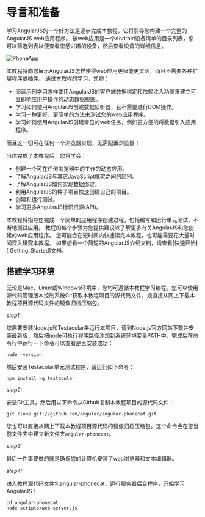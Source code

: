 # 导言和准备


学习AngularJS的一个好方法是逐步完成本教程，它将引导您构建一个完整的AngularJS web应用程序。 该web应用是一个Android设备清单的目录列表，您可以筛选列表以便查看您感兴趣的设备，然后查看设备的详细信息。

![PhoneApp](http://docs.angularjs.org/img/tutorial/catalog_screen.png)

本教程将向您展示AngularJS怎样使得web应用更智能更灵活，而且不需要各种扩展程序或插件。 通过本教程的学习，您将：

* 阅读示例学习怎样使用AngularJS的客户端数据绑定和依赖注入功能来建立可立即响应用户操作的动态数据视图。
* 学习如何使用AngularJS创建数据侦听器，且不需要进行DOM操作。
* 学习一种更好、更简单的方法来测试您的web应用程序。
* 学习如何使用AngularJS创建常见的web任务，例如更方便的将数据引入应用程序。

而且这一切可在任何一个浏览器实现，无需配置浏览器！

当你完成了本教程后，您将学会：

* 创建一个可在任何浏览器中的工作的动态应用。
* 了解AngularJS与其它JavaScript框架之间的区别。
* 了解AngularJS如何实现数据绑定。
* 利用AngularJS的种子项目快速创建自己的项目。
* 创建和运行测试。
* 学习更多AngularJS标识资源(API)。

本教程将指导您完成一个简单的应用程序创建过程，包括编写和运行单元测试、不断地测试应用。 教程的每个步骤为您提供建议以了解更多有关AngularJS和您创建的web应用程序。 您可能会在短时间内快速读完本教程，也可能需要花大量时间深入研究本教程。 如果想看一个简短的AngularJS介绍文档，请查看[快速开始][ Getting_Started]文档。

## 搭建学习环境

无论是Mac、Linux或Windows环境中，您均可遵循本教程学习编程。您可以使用源代码管理版本控制系统Git获取本教程项目的源代码文件，或直接从网上下载本教程项目源代码文件的镜像归档压缩包。

*step1:*

您需要安装Node.js和Testacular来运行本项目，请到Node.js官方网站下载并安装最新版，然后把node可执行程序路径添加到系统环境变量PATH中，完成后在命令行中运行一下命令可以查看是否安装成功：

```
node -version
```

然后安装Testacular单元测试程序，请运行如下命令：

```
npm install -g testacular
```

*step2:*

安装Git工具，然后用以下命令从Github复制本教程项目的源代码文件：

```
git clone git://github.com/angular/angular-phonecat.git
```

您也可以直接从网上下载本教程项目源代码的镜像归档压缩包。这个命令会在您当前文件夹中建立新文件夹`angular-phonecat`。

*step3:*

最后一件事要做的就是确保您的计算机安装了web浏览器和文本编辑器。

*step4:*

进入教程源代码文件包angular-phonecat，运行服务器后台程序，开始学习AngularJS！

```
cd angular-phonecat
node scripts/web-server.js
```

